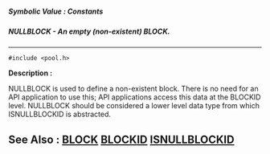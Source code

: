 ##### Symbolic Value : Constants
##### NULLBLOCK - An empty (non-existent) BLOCK.
---
```
#include <pool.h>
```
**Description :**

NULLBLOCK is used to define a non-existent block.  There is no need for an API 
application to use this;  API applications access this data at the BLOCKID 
level.  NULLBLOCK should be considered a lower level data type from which 
ISNULLBLOCKID is abstracted. 

**See Also :**
[BLOCK](/domino-c-api-docs/reference/Data/BLOCK)
[BLOCKID](/domino-c-api-docs/reference/Data/BLOCKID)
[ISNULLBLOCKID](/domino-c-api-docs/reference/Func/ISNULLBLOCKID)
---
